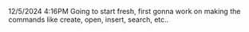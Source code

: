12/5/2024 4:16PM
Going to start fresh, first gonna work on making the commands like create, open, insert, search, etc..
